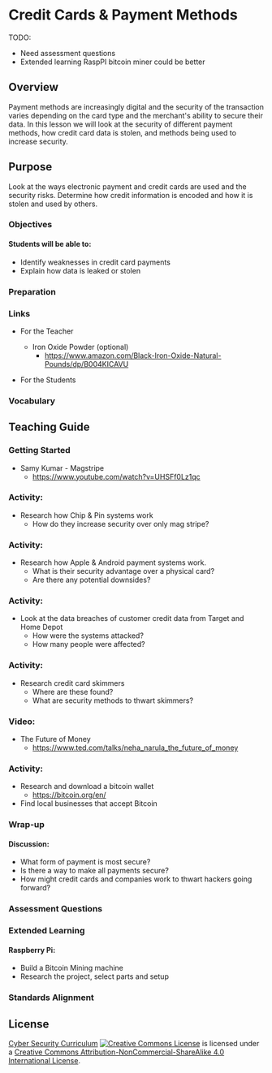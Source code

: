 # Credit Cards & Payment Methods

TODO:
- Need assessment questions
- Extended learning RaspPI bitcoin miner could be better

## Overview
Payment methods are increasingly digital and the security of the transaction varies depending on the card type and the merchant's ability to secure their data.  In this lesson we will look at the security of different payment methods, how credit card data is stolen, and methods being used to increase security.

## Purpose
Look at the ways electronic payment and credit cards are used and the security risks. Determine how credit information is encoded and how it is stolen and used by others.

### Objectives
#### Students will be able to:
- Identify weaknesses in credit card payments
- Explain how data is leaked or stolen

### Preparation

### Links
- For the Teacher
	- Iron Oxide Powder (optional)
		- https://www.amazon.com/Black-Iron-Oxide-Natural-Pounds/dp/B004KICAVU

- For the Students

### Vocabulary

## Teaching Guide
### Getting Started
- Samy Kumar - Magstripe
	- https://www.youtube.com/watch?v=UHSFf0Lz1qc

### Activity:
- Research how Chip & Pin systems work
	- How do they increase security over only mag stripe?

### Activity:
- Research how Apple & Android payment systems work.
	- What is their security advantage over a physical card?
	- Are there any potential downsides?

### Activity:
- Look at the data breaches of customer credit data from Target and Home Depot
	- How were the systems attacked?
	- How many people were affected?

### Activity:
- Research credit card skimmers
	- Where are these found?
	- What are security methods to thwart skimmers?

### Video:
- The Future of Money
	- https://www.ted.com/talks/neha_narula_the_future_of_money

### Activity:
- Research and download a bitcoin wallet
	- https://bitcoin.org/en/
- Find local businesses that accept Bitcoin

### Wrap-up
#### Discussion:
- What form of payment is most secure?
- Is there a way to make all payments secure?
- How might credit cards and companies work to thwart hackers going forward?


### Assessment Questions

### Extended Learning
#### Raspberry Pi:
- Build a Bitcoin Mining machine
- Research the project, select parts and setup

### Standards Alignment

## License
[Cyber Security Curriculum](https://github.com/DerekBabb/CyberSecurity) <a rel="license" href="http://creativecommons.org/licenses/by-nc-sa/4.0/"><img alt="Creative Commons License" style="border-width:0" src="https://i.creativecommons.org/l/by-nc-sa/4.0/88x31.png" /></a> is licensed under a <a rel="license" href="http://creativecommons.org/licenses/by-nc-sa/4.0/">Creative Commons Attribution-NonCommercial-ShareAlike 4.0 International License</a>.
